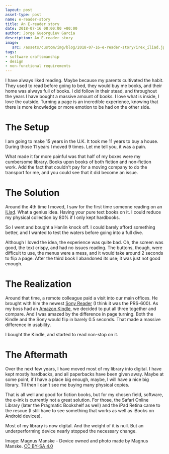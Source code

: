 ```yaml
---
layout: post
asset-type: post
name: e-reader-story
title: An E-reader story
date: 2018-07-16 08:00:00 +00:00
author: Jorge Gueorguiev Garcia
description: An E-reader story
image:
   src: /assets/custom/img/blog/2018-07-16-e-reader-story/irex_iliad.jpg
tags:
- software craftsmanship
- design
- non-functional requirements
---
```

I have always liked reading. Maybe because my parents cultivated the habit. They used to read before going to bed, they would buy me books, and their home was always full of books. I did follow in their stead, and throughout the years I have bought a massive amount of books. I love what is inside, I love the outside. Turning a page is an incredible experience, knowing that there is more knowledge or more emotion to be had on the other side.

# The Setup

I am going to make 15 years in the U.K. It took me 11 years to buy a house. During those 11 years I moved 9 times. Let me tell you, it was a pain.

What made it far more painful was that half of my boxes were my cumbersome library. Books upon books of both fiction and non-fiction work. Add the fact that couldn't pay for a moving company to do the transport for me, and you could see that it did become an issue.

# The Solution

Around the 4th time I moved, I saw for the first time someone reading on an [iLiad](https://en.wikipedia.org/wiki/ILiad). What a genius idea. Having your pure text books on it. I could reduce my physical collection by 80% if I only kept hardbooks.

So I went and bought a Hanlin knock off. I could barely afford something better, and I wanted to test the waters before going into a full dive.

Although I loved the idea, the experience was quite bad. Oh, the screen was good, the text crispy, and had no issues reading. The buttons, though, were difficult to use, the menus were a mess, and it would take around 2 seconds to flip a page. After the third book I abandoned its use; it was just not good enough.

# The Realization

Around that time, a remote colleague paid a visit into our main offices. He brought with him the newest [Sony Reader](https://en.wikipedia.org/wiki/Sony_Reader) (I think it was the PRS-600). As my boss had an [Amazon Kindle](https://en.wikipedia.org/wiki/Amazon_Kindle), we decided to put all three together and compare. And I was amazed by the difference in page turning. Both the Kindle and the Sony would flip in barely 0.5 seconds. That made a massive difference in usability.

I bought the Kindle, and started to read non-stop on it. 

# The Aftermath

Over the next few years, I have  moved most of my library into digital. I have kept mostly hardbacks, and all paperbacks have been given away. Maybe at some point, if I have a place big enough, maybe, I will have a nice big library. Til then I can't see me buying many physical copies.

That is all well and good for fiction books, but for my chosen field, software, the e-ink is currently not a great solution. For those, the Safari Online Library (later the Pragmatic Bookshelf as well) and the iPad Retina came to the rescue (I still have to see something that works as well as iBooks on Android devices).

Most of my library is now digital. And the weight of it is null. But an underperforming device nearly stopped the necessary change.




Image: Magnus Manske - Device owned and photo made by Magnus Manske. [CC BY-SA 4.0](https://creativecommons.org/licenses/by-sa/4.0/)
